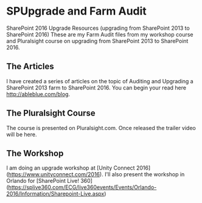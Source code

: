 # SPUpgrade and Farm Audit
SharePoint 2016 Upgrade Resources (upgrading from SharePoint 2013 to SharePoint 2016)
These are my Farm Audit files from my workshop course and Pluralsight course on upgrading from SharePoint 2013 to SharePoint 2016.

## The Articles
I have created a series of articles on the topic of Auditing and Upgrading a SharePoint 2013 farm to SharePoint 2016. You can begin your read here http://ableblue.com/blog.

## The Pluralsight Course
The course is presented on Pluralsight.com. Once released the trailer video will be here.

## The Workshop
I am doing an upgrade workshop at [Unity Connect 2016] (https://www.unityconnect.com/2016).
I'll also present the workshop in Orlando for [SharePoint Live! 360] (https://splive360.com/ECG/live360events/Events/Orlando-2016/Information/Sharepoint-Live.aspx)



<!--More MD @ https://github.com/primer/markdown/blob/master/README.md and Review https://github.com/adam-p/markdown-here/wiki/Markdown-Cheatsheet-->